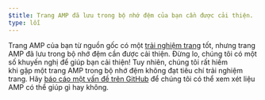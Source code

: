 ```yaml
---
$title: Trang AMP đã lưu trong bộ nhớ đệm của bạn cần được cải thiện.
type: lỗi
---
```


Trang AMP của bạn từ nguồn gốc có một [trải nghiệm trang](https://developers.google.com/search/docs/guides/page-experience) tốt, nhưng trang AMP đã lưu trong bộ nhớ đệm cần được cải thiện. Đừng lo, chúng tôi có một số khuyến nghị để giúp bạn cải thiện! Tuy nhiên, chúng tôi rất hiếm<br> khi gặp một trang AMP trong bộ nhớ đệm không đạt tiêu chí trải nghiệm trang. Hãy [báo cáo một vấn đề trên GitHub](https://github.com/ampproject/amphtml/issues/new?assignees=&labels=Type:+Page+experience&template=page-experience.md&title=Page+experience+issue) để chúng tôi có thể xem xét liệu AMP có thể giúp gì hay không.
